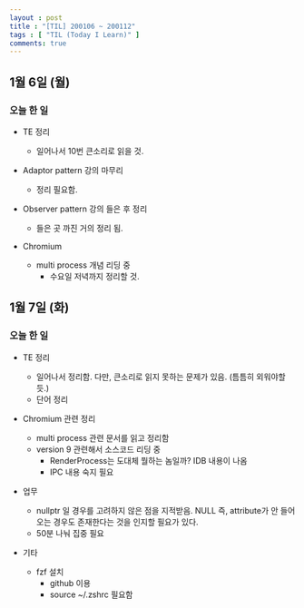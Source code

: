 ```yaml
---
layout : post
title : "[TIL] 200106 ~ 200112"
tags : [ "TIL (Today I Learn)" ]
comments: true
---
```


## 1월 6일 (월)
### 오늘 한 일
- TE 정리
  - 일어나서 10번 큰소리로 읽을 것.

- Adaptor pattern 강의 마무리
  - 정리 필요함.

- Observer pattern 강의 들은 후 정리
  - 들은 곳 까진 거의 정리 됨.

- Chromium
  - multi process 개념 리딩 중
    - 수요일 저녁까지 정리할 것.

## 1월 7일 (화)
### 오늘 한 일
- TE 정리
  - 일어나서 정리함. 다만, 큰소리로 읽지 못하는 문제가 있음. (틈틈히 외워야할 듯.)
  - 단어 정리

- Chromium 관련 정리
  - multi process 관련 문서를 읽고 정리함
  - version 9 관련해서 소스코드 리딩 중
    - RenderProcess는 도대체 뭘하는 놈일까? IDB 내용이 나옴
    - IPC 내용 숙지 필요

- 업무
  - nullptr 일 경우를 고려하지 않은 점을 지적받음. NULL 즉, attribute가 안 들어오는 경우도 존재한다는 것을 인지할 필요가 있다.
  - 50분 나눠 집중 필요

- 기타
  - fzf 설치
    - github 이용
    - source ~/.zshrc 필요함
